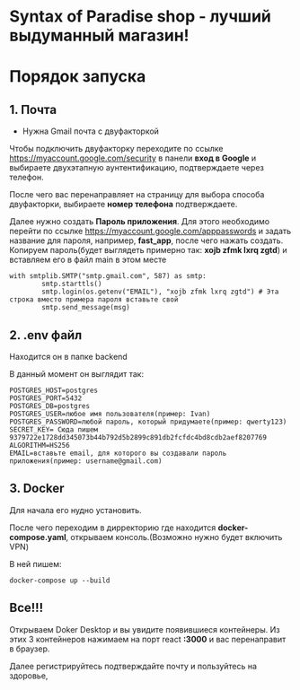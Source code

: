 # Syntax of Paradise shop - лучший выдуманный магазин!

# Порядок запуска

## 1. Почта

* Нужна Gmail почта с двуфакторкой 

Чтобы подключить двуфакторку переходите по ссылке https://myaccount.google.com/security в панели **вход в Google** и выбираете двухэтапную аунтентификацию, подтверждаете через телефон.

После чего вас перенаправляет на страницу для выбора способа двуфакторки, выбираете **номер телефона** подтверждаете.

Далее нужно создать **Пароль приложения**. Для этого необходимо перейти по ссылке https://myaccount.google.com/apppasswords и задать название для пароля, например, **fast_app**, после чего нажать создать. Копируем пароль(будет выглядеть примерно так: **xojb zfmk lxrq zgtd**) и вставляем его в файл main в этом месте

```
with smtplib.SMTP("smtp.gmail.com", 587) as smtp:
        smtp.starttls()
        smtp.login(os.getenv("EMAIL"), "xojb zfmk lxrq zgtd") # Эта строка вместо примера пароля вставьте свой
        smtp.send_message(msg)

```

## 2. .env файл

Находится он в папке backend

В данный момент он выглядит так:
```
POSTGRES_HOST=postgres
POSTGRES_PORT=5432
POSTGRES_DB=postgres
POSTGRES_USER=любое имя пользователя(пример: Ivan)
POSTGRES_PASSWORD=любой пароль, который придумаете(пример: qwerty123)
SECRET_KEY= Сюда пишем 9379722e1728dd345073b44b792d5b2899c891db2fcfdc4bd8cdb2aef8207769
ALGORITHM=HS256
EMAIL=вставьте email, для которого вы создавали пароль приложения(пример: username@gmail.com) 
```

## 3. Docker

Для начала его нудно установить.

После чего переходим в дирректорию где находится **docker-compose.yaml**, открываем консоль.(Возможно нужно будет включить VPN)

В ней пишем:
```
docker-compose up --build
```

## Все!!!

Открываем Doker Desktop и вы увидите появившиеся контейнеры. Из этих 3 контейнеров нажимаем на порт react **:3000** и вас перенаправит в браузер.

Далее регистрируйтесь подтверждайте почту и пользуйтесь на здоровье,

